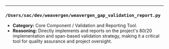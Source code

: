 ---

### `/Users/sac/dev/weavergen/weavergen_gap_validation_report.py`

*   **Category:** Core Component / Validation and Reporting Tool.
*   **Reasoning:** Directly implements and reports on the project's 80/20 implementation and span-based validation strategy, making it a critical tool for quality assurance and project oversight.